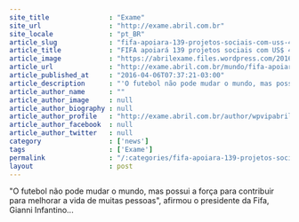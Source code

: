 ```yaml
---
site_title               : "Exame"
site_url                 : "http://exame.abril.com.br"
site_locale              : "pt_BR"
article_slug             : "fifa-apoiara-139-projetos-sociais-com-uss-4-3-milhoes"
article_title            : "FIFA apoiará 139 projetos sociais com US$ 4,3 milhões"
article_image            : "https://abrilexame.files.wordpress.com/2016/09/size_960_16_9_projeto-da-fifa-para-2016-chamado-football-for-hope.jpg?quality=70&strip=all&w=960"
article_url              : "http://exame.abril.com.br/mundo/fifa-apoiara-139-projetos-sociais-com-us-4-3-milhoes/"
article_published_at     : "2016-04-06T07:37:21-03:00"
article_description      : "'O futebol não pode mudar o mundo, mas possui a força para contribuir para melhorar a vida de muitas pessoas', afirmou o presidente da Fifa, Gianni Infantino..."
article_author_name      : ""
article_author_image     : null
article_author_biography : null
article_author_profile   : "http://exame.abril.com.br/author/wpvipabril/"
article_author_facebook  : null
article_author_twitter   : null
category                 : ['news']
tags                     : ['Exame']
permalink                : "/:categories/fifa-apoiara-139-projetos-sociais-com-uss-4-3-milhoes/"
layout                   : post
---
```


"O futebol não pode mudar o mundo, mas possui a força para contribuir para melhorar a vida de muitas pessoas", afirmou o presidente da Fifa, Gianni Infantino...
